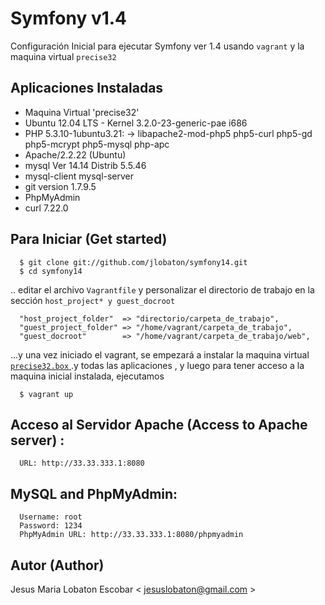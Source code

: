 # Symfony v1.4
Configuración Inicial para ejecutar Symfony ver 1.4 usando  ```vagrant``` y la maquina virtual ```precise32```

## Aplicaciones Instaladas

* Maquina Virtual 'precise32'
* Ubuntu 12.04 LTS - Kernel 3.2.0-23-generic-pae i686
* PHP 5.3.10-1ubuntu3.21:
  -> libapache2-mod-php5 php5-curl php5-gd php5-mcrypt php5-mysql php-apc
* Apache/2.2.22 (Ubuntu)
* mysql  Ver 14.14 Distrib 5.5.46
* mysql-client mysql-server
* git version 1.7.9.5
* PhpMyAdmin
* curl 7.22.0

## Para Iniciar (Get started)

```
  $ git clone git://github.com/jlobaton/symfony14.git 
  $ cd symfony14
```
.. editar el archivo ```Vagrantfile``` y personalizar el directorio de trabajo en la sección ```host_project* y guest_docroot```

```
  "host_project_folder"  => "directorio/carpeta_de_trabajo",
  "guest_project_folder" => "/home/vagrant/carpeta_de_trabajo",
  "guest_docroot"        => "/home/vagrant/carpeta_de_trabajo/web",
```

...y una vez iniciado el vagrant, se empezará a instalar la maquina virtual [```precise32.box``` ](http://files.vagrantup.com/precise32.box).y todas las aplicaciones , y luego para tener acceso a la maquina inicial instalada, ejecutamos

```
  $ vagrant up
```

## Acceso al Servidor Apache (Access to Apache server) :
```
  URL: http://33.33.333.1:8080
```

## MySQL and PhpMyAdmin:
```
  Username: root
  Password: 1234
  PhpMyAdmin URL: http://33.33.333.1:8080/phpmyadmin
```

## Autor (Author)

  Jesus Maria Lobaton Escobar < jesuslobaton@gmail.com >
